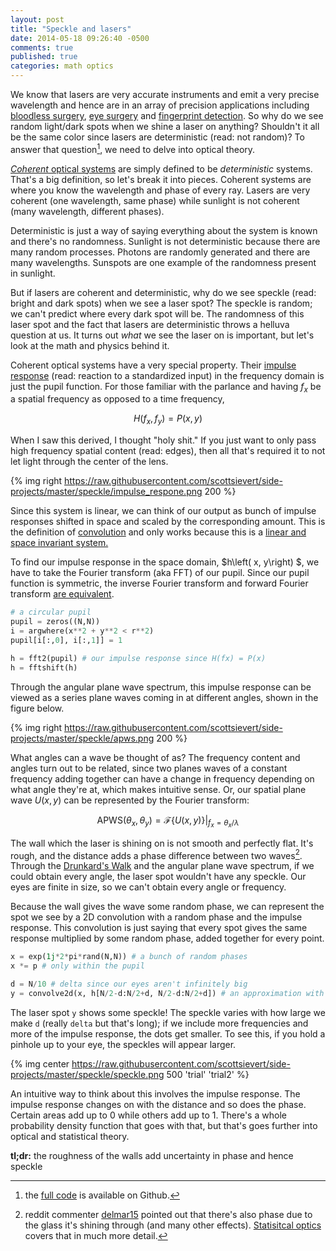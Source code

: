 ```yaml
---
layout: post
title: "Speckle and lasers"
date: 2014-05-18 09:26:40 -0500
comments: true
published: true
categories: math optics
---
```


We know that lasers are very accurate instruments and emit a very precise
wavelength and hence are in an array of precision applications including
[bloodless surgery][blood], [eye surgery][eye] and 
[fingerprint detection][finger]. 
So why do we see random light/dark spots
when we shine a laser on anything? Shouldn't it all be the same color since
lasers are deterministic (read: not random)?  To answer that question[^1], we
need to delve into optical theory.

<!--More-->

[*Coherent* optical systems][coherence] are simply defined to be
*deterministic* systems. That's a big definition, so let's break it into
pieces. Coherent systems are where you know the wavelength and phase of every
ray. Lasers are very coherent (one wavelength, same phase) while sunlight is
not coherent (many wavelength, different phases).

Deterministic is just a way of saying everything about the system is known and
there's no randomness. Sunlight is not deterministic because there are many
random processes. Photons are randomly generated and there are many
wavelengths. Sunspots are one example of the randomness present in sunlight.

But if lasers are coherent and deterministic, why do we see speckle (read:
bright and dark spots) when we see a laser spot? The speckle is random; we
can't predict where every dark spot will be. The randomness of this laser spot
and the fact that lasers are deterministic throws a helluva question at us. It
turns out *what* we see the laser on is important, but let's look at the math
and physics behind it.

Coherent optical systems have a very special property. Their 
[impulse response][ir] (read: reaction to a standardized input)
in the frequency domain is just the pupil function.  For those familiar with
the parlance and having $f_x$ be a spatial frequency as opposed to a time
frequency,

$$H\left( f_x, f_y\right) = P(x, y) $$

When I saw this derived, I thought "holy shit." If you just want to only pass high
frequency spatial content (read: edges), then all that's required it to not let
light through the center of the lens.

{% img right https://raw.githubusercontent.com/scottsievert/side-projects/master/speckle/impulse_respone.png 200 %}

Since this system is linear, we can think of our output as bunch of impulse
responses shifted in space and scaled by the corresponding amount. This is the
definition of [convolution][conv] and only works because this is a 
[linear and space invariant system.][LTI]

To find our impulse response in the space domain, $h\left( x, y\right) $, we
have to take the Fourier transform (aka FFT) of our pupil. Since our pupil
function is symmetric, the inverse Fourier transform and forward Fourier
transform [are equivalent][fft].

```python
# a circular pupil
pupil = zeros((N,N))
i = argwhere(x**2 + y**2 < r**2)
pupil[i[:,0], i[:,1]] = 1

h = fft2(pupil) # our impulse response since H(fx) = P(x)
h = fftshift(h)
```

<!--plane wave spectrum-->
Through the angular plane wave spectrum, this impulse response can be viewed as
a series plane waves coming in at different angles, shown in the figure below.

{% img right https://raw.githubusercontent.com/scottsievert/side-projects/master/speckle/apws.png 200 %}

What angles can a wave be thought of as? The frequency content and angles turn
out to be related, since two planes waves of a constant frequency adding
together can have a change in frequency depending on what angle they're at,
which makes intuitive sense. Or, our spatial plane wave $U(x,y)$ can be
represented by the Fourier transform:

$$\textrm{APWS}(\theta_x, \theta_y) = \mathcal{F}\left\{ U(x,y) \right\}\rvert_{f_x = \theta_x/\lambda}$$

The wall which the laser is shining on is not smooth and perfectly flat. It's
rough, and the distance adds a phase difference between two waves[^2]. Through the
[Drunkard's Walk][rand] and the angular plane wave spectrum, if we could
obtain every angle, the laser spot wouldn't have any speckle. Our eyes are finite in
size, so we can't obtain every angle or frequency.

Because the wall gives the wave some random phase, we can represent the spot we
see by a 2D convolution with a random phase and the impulse response. This
convolution is just saying that every spot gives the same response multiplied
by some random phase, added together for every point.

```python
x = exp(1j*2*pi*rand(N,N)) # a bunch of random phases
x *= p # only within the pupil

d = N/10 # delta since our eyes aren't infinitely big
y = convolve2d(x, h[N/2-d:N/2+d, N/2-d:N/2+d]) # an approximation with d
```

The laser spot `y` shows some speckle! The speckle varies with how large we
make `d` (really `delta` but that's long); if we include more frequencies and
more of the impulse response, the dots get smaller. To see this, if you hold a
pinhole up to your eye, the speckles will appear larger.

{% img center https://raw.githubusercontent.com/scottsievert/side-projects/master/speckle/speckle.png 500 'trial' 'trial2' %}

An intuitive way to think about this involves the impulse response. The impulse
response changes on with the distance and so does the phase. Certain areas add
up to 0 while others add up to 1. There's a whole probability density function
that goes with that, but that's goes further into optical and statistical
theory.

**tl;dr:** the roughness of the walls add uncertainty in phase and hence speckle

[^1]:the [full code][code] is available on Github.
[^2]:reddit commenter [delmar15][reddit] pointed out that there's also phase due to the glass it's shining through (and many other effects). [Statisitcal optics][stats] covers that in much more detail.

[reddit]:http://www.reddit.com/r/Optics/comments/25zyxa/why_are_laser_spots_speckled/chmg1p2
[stats]:http://www.amazon.com/Statistical-Optics-Joseph-W-Goodman/dp/0471399167
[LTI]:https://en.wikipedia.org/wiki/LTI_system_theory
[code]:https://github.com/scottsievert/side-projects/tree/master/speckle
[coherence]:https://en.wikipedia.org/wiki/Coherence_(physics)
[finger]:https://en.wikipedia.org/wiki/Fingerprint
[eye]:https://en.wikipedia.org/wiki/Laser_eye_surgery_(disambiguation)
[blood]:https://en.wikipedia.org/wiki/Bloodless_surgery
[rand]:https://en.wikipedia.org/wiki/Random_walk
[fft]:https://en.wikipedia.org/wiki/Fourier_transform#Invertibility_and_periodicity
[conv]:https://en.wikipedia.org/wiki/Convolution
[ir]:https://en.wikipedia.org/wiki/Impulse_response
